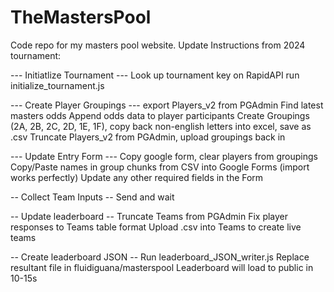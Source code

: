 # TheMastersPool
Code repo for my masters pool website. Update Instructions from 2024 tournament:

--- Initiatlize Tournament ---
Look up tournament key on RapidAPI
run initialize_tournament.js

--- Create Player Groupings ---
export Players_v2 from PGAdmin
Find latest masters odds
Append odds data to player participants
Create Groupings (2A, 2B, 2C, 2D, 1E, 1F), copy back non-english letters into excel, save as .csv
Truncate Players_v2 from PGAdmin, upload groupings back in

--- Update Entry Form ---
Copy google form, clear players from groupings
Copy/Paste names in group chunks from CSV into Google Forms (import works perfectly)
Update any other required fields in the Form

-- Collect Team Inputs --
Send and wait

-- Update leaderboard --
Truncate Teams from PGAdmin
Fix player responses to Teams table format
Upload .csv into Teams to create live teams

-- Create leaderboard JSON --
Run leaderboard_JSON_writer.js
Replace resultant file in fluidiguana/masterspool
Leaderboard will load to public in 10-15s
